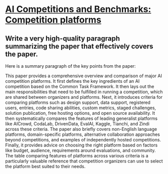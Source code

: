 # [AI Competitions and Benchmarks: Competition platforms](https://arxiv.org/abs/2312.05185)

## Write a very high-quality paragraph summarizing the paper that effectively covers the paper.

 Here is a summary paragraph of the key points from the paper:

This paper provides a comprehensive overview and comparison of major AI competition platforms. It first defines the key ingredients of an AI competition based on the Common Task Framework. It then lays out the main responsibilities that need to be fulfilled in running a competition, which are shared between organizers and platforms. Next, it introduces criteria for comparing platforms such as design support, data support, registered users, entries, code sharing abilities, custom metrics, staged challenges, solution publication, free hosting options, and open source availability. It then systematically compares the features of leading generalist platforms like AICrowd, CodaLab, DrivenData, EvalAI, Kaggle, Tianchi, and Zindi across these criteria. The paper also briefly covers non-English language platforms, domain-specific platforms, alternative collaboration approaches beyond competitions, and examples of independently hosted competitions. Finally, it provides advice on choosing the right platform based on factors like budget, audience, requirements around evaluations, and community. The table comparing features of platforms across various criteria is a particularly valuable reference that competition organizers can use to select the platform best suited to their needs.
